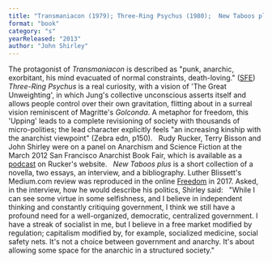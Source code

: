 ```yaml
---
title: "Transmaniacon (1979); Three-Ring Psychus (1980);  New Taboos plus (2013)"
format: "book"
category: "s"
yearReleased: "2013"
author: "John Shirley"
---
```

The protagonist of _Transmaniacon_  is described as "punk, anarchic, exorbitant, his mind evacuated of normal  constraints, death-loving." (<a href="http://www.sf-encyclopedia.com/Entry/shirley_john">SFE</a>)
  
_Three-Ring Psychus_ is a real  curiosity, with a vision of 'The Great Unweighting', in which Jung's collective  unconscious asserts itself and allows people control over their own gravitation,  flitting about in a surreal vision reminiscent of Magritte's _Golconda_. A  metaphor for freedom, this 'Upping' leads to a complete revisioning of society  with thousands of micro-polities; the lead character explicitly feels "an  increasing kinship with the anarchist viewpoint" (Zebra edn, p150).
 
Rudy Rucker, Terry Bisson and John Shirley  were on a panel on Anarchism and Science Fiction at the March 2012 San Francisco  Anarchist Book Fair, which is available as a <a href="http://www.rudyrucker.com/blog/mp3/rucker_bisson_shirley_anarchist_book_fair_san_francisco_march_31_2012.mp3"> podcast</a> on Rucker's website.
 
_New Taboos plus_ is a short  collection of a novella, two essays, an interview, and a bibliography. Luther  Blissett's Medium.com review was reproduced in the online  <a href="https://freedomnews.org.uk/book-review-new-taboos/">Freedom</a> in  2017. Asked, in the interview, how he would describe his politics, Shirley said:
 
"While I can see some virtue in some selfishness, and I  believe in independent thinking and constantly critiquing government, I think we  still have a profound need for a well-organized, democratic, centralized  government. I have a streak of socialist in me, but I believe in a free market  modified by regulation; capitalism modified by, for example, socialized  medicine, social safety nets. It's not a choice between government and anarchy.  It's about allowing some space for the anarchic in a structured society."
